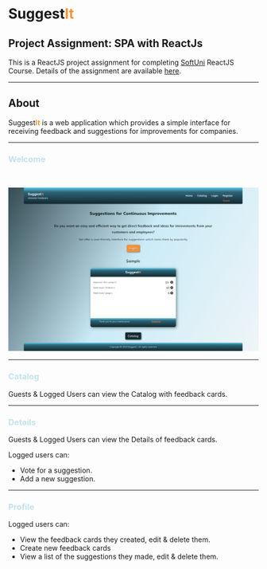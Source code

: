 # Suggest<span style="color:#F79234">**It**</span>
## Project Assignment: SPA with ReactJs


This is a ReactJS project assignment for completing [SoftUni](https://softuni.bg/)
ReactJS Course. Details of the assignment are available [here](https://github.com/zhenyahodges/SoftUni-Courses/blob/main/Front_End/REACT/REACT-PROJECT/ReactJS-Project-Assignment.docx).
***

## About

Suggest<span style="color:#F79234">**It**</span> is a web application which provides a simple interface for receiving feedback and suggestions for improvements for companies.
***

### <span style="color:#c2e2ee">Welcome</span>
<br>

![alt text](./readme-res/SuggestIt-Welcome-View.png "Welcome View")
***

### <span style="color:#c2e2ee">Catalog</span>

Guests & Logged Users can view the Catalog with feedback cards.
***

### <span style="color:#c2e2ee">Details</span>
Guests & Logged Users can view the Details of feedback cards.

Logged users can:
* Vote for a suggestion.
* Add a new suggestion.
***

### <span style="color:#c2e2ee">Profile</span>

Logged users can:
* View the feedback cards they created, edit & delete them.
* Create new feedback cards
* View a list of the suggestions they made, edit & delete them.




